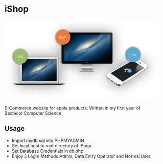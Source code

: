 # iShop

<img src="img/promo.png">

E-Commerce website for apple products. Written in my first year of Bachelor Computer Science.


## Usage
- Import mydb.sql into PHPMYADMIN
- Set local host to root directory of iShop.
- Set Database Credentials in db.php
- Enjoy 3 Login Methods Admin, Data Entry Operator and Normal User.
